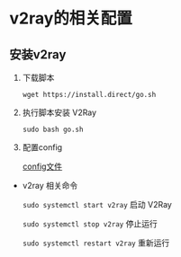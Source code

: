 # v2ray的相关配置

## 安装v2ray

1. 下载脚本

    `wget https://install.direct/go.sh`
    
2. 执行脚本安装 V2Ray

    `sudo bash go.sh`

3. 配置config

    [config文件](https://github.com/palespring/Linux-/blob/master/v2ray/config.json)
    
- v2ray 相关命令

    `sudo systemctl start v2ray` 启动 V2Ray
    
    `sudo systemctl stop v2ray` 停止运行
    
    `sudo systemctl restart v2ray` 重新运行
